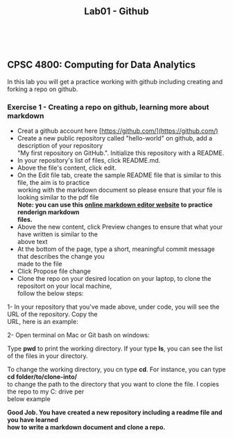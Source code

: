 <div align="center">
  
  ## Lab01 - Github
</div>

<br/>
<br/>
<br/>

## **CPSC 4800: Computing for Data Analytics**

In this lab you will get a practice working with github including creating and forking a repo on github.

### Exercise 1 - Creating a repo on github, learning more about markdown

- Creat a github account here [https://github.com/](https://github.com/)
- Create a new public repository called "hello-world" on github, add a description of your repository  
"My first repository on GitHub.". Initialize this repository with a README.
- In your repository's list of files, click README.md.
- Above the file's content, click edit.
- On the Edit file tab, create the sample README file that is similar to this file, the aim is to practice  
working with the markdown document so please ensure that your file is looking similar to the pdf file  
**Note: you can use this [online markdown editor website](https://dillinger.io/) to practice renderign markdown  
files.**
- Above the new content, click Preview changes to ensure that what your have written is similar to the  
above text
- At the bottom of the page, type a short, meaningful commit message that describes the change you  
made to the file
- Click Propose file change
- Clone the repo on your desired location on your laptop, to clone the repositort on your local machine,  
follow the below steps:

1- In your repository that you've made above, under code, you will see the URL of the repository. Copy the  
URL, here is an example:

2- Open terminal on Mac or Git bash on windows:

Type **pwd** to print the working directory. If your type **ls**, you can see the list of the files in your directory.

To change the working directory, you cn type **cd**. For instance, you can type **cd folder/to/clone-into/**  
to change the path to the directory that you want to clone the file. I copies the repo to my C: drive per  
below example

**Good Job. You have created a new repository including a readme file and you have learned  
how to write a markdown document and clone a repo.**


